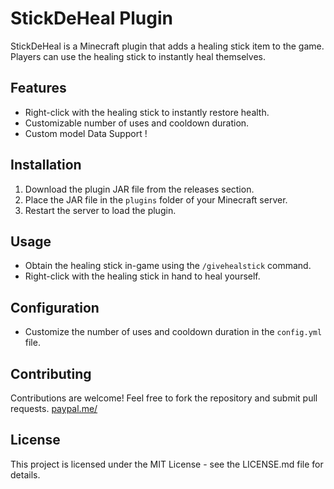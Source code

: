 # StickDeHeal Plugin

StickDeHeal is a Minecraft plugin that adds a healing stick item to the game. Players can use the healing stick to instantly heal themselves.

## Features
- Right-click with the healing stick to instantly restore health.
- Customizable number of uses and cooldown duration.
- Custom model Data Support !

## Installation
1. Download the plugin JAR file from the releases section.
2. Place the JAR file in the `plugins` folder of your Minecraft server.
3. Restart the server to load the plugin.

## Usage
- Obtain the healing stick in-game using the `/givehealstick` command.
- Right-click with the healing stick in hand to heal yourself.

## Configuration
- Customize the number of uses and cooldown duration in the `config.yml` file.

## Contributing
Contributions are welcome! Feel free to fork the repository and submit pull requests. [paypal.me/](https://www.paypal.com/paypalme/d2ser)

## License
This project is licensed under the MIT License - see the LICENSE.md file for details.
